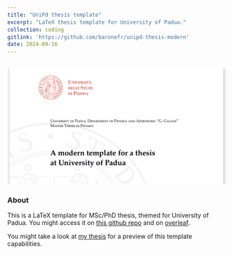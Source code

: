 ```yaml
---
title: "UniPd thesis template"
excerpt: "LaTeX thesis template for University of Padua."
collection: coding
gitlink: 'https://github.com/baronefr/unipd-thesis-modern'
date: 2024-09-16
---
```


<br>
<img src='/images/previews/unipd-thesis-modern.png' class='page__image-large' style='max-width:500px;'>

### About 

This is a LaTeX template for MSc/PhD thesis, themed for University of Padua.
You might access it on [this github repo](https://github.com/baronefr/unipd-thesis-modern) and on [overleaf](https://www.overleaf.com/latex/templates/unipd-modern-thesis-template/qxcgfbvhfjtn).

You might take a look at [my thesis](https://hdl.handle.net/20.500.12608/65146) for a preview of this template capabilities.

